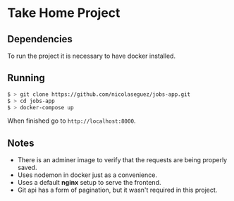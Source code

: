 # Take Home Project

## Dependencies

To run the project it is necessary to have docker installed.

## Running

```sh
$ > git clone https://github.com/nicolaseguez/jobs-app.git
$ > cd jobs-app
$ > docker-compose up
```

When finished go to `http://localhost:8000`.

## Notes

* There is an adminer image to verify that the requests are being properly saved.
* Uses nodemon in docker just as a convenience.
* Uses a default **nginx** setup to serve the frontend.
* Git api has a form of pagination, but it wasn't required in this project.